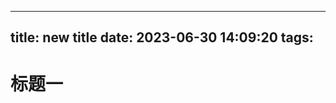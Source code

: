 <!--
 * @Author: Andre-110 2889932594@qq.com
 * @Date: 2023-06-30 14:09:20
 * @LastEditors: Andre-110 2889932594@qq.com
 * @LastEditTime: 2023-06-30 14:20:31
 * @FilePath: \myblog\source\_posts\new-title.md
 * @Description: 
-->
---
title: new title
date: 2023-06-30 14:09:20
tags:
---

# 标题一